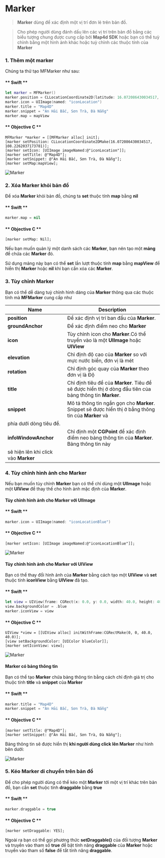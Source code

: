 # Marker

> **Marker** dùng để xác định một vị trí đơn lẻ trên bản đồ. 

> Cho phép người dùng đánh dấu lên các vị trí trên bản đồ bằng các biểu tượng chung được cung cấp bởi **Map4d SDK** 
hoặc bạn có thể tuỳ chỉnh bằng một hình ảnh khác hoặc tuỳ chỉnh các thuộc tính của **Marker**

### 1. Thêm một marker

Chúng ta thử tạo MFMarker như sau:

<!-- tabs:start -->
#### ** Swift **

```swift 
let marker = MFMarker()
marker.position = CLLocationCoordinate2D(latitude: 16.072086430034517, longitude: 108.2262037173781)
marker.icon = UIImage(named: "iconLocation")
marker.title = "Map4D"
marker.snippet = "An Hải Bắc, Sơn Trà, Đà Nẵng"
marker.map = mapView
```

#### ** Objective C **

```objc 
MFMarker *marker = [[MFMarker alloc] init];
[marker setPosition: CLLocationCoordinate2DMake(16.072086430034517, 108.2262037173781)];
[marker setIcon: [UIImage imageNamed:@"iconLocation"]];
[marker setTitle: @"Map4D"];
[marker setSnippet: @"An Hải Bắc, Sơn Trà, Đà Nẵng"];
[marker setMap:mapView];
```

<!-- tabs:end -->

![Marker](../../resource/v1.5/createMaker.png) 

### 2. Xóa Marker khỏi bản đồ

Để xóa **Marker** khỏi bản đồ, chúng ta **set** thuộc tính **map** bằng **nil**

<!-- tabs:start -->
#### ** Swift **

```swift
marker.map = nil
```

#### ** Objective C **

```objc 
[marker setMap: Nil];
```
<!-- tabs:end -->

Nếu bạn muốn quản lý một danh sách các **Marker**, bạn nên tạo một **mảng** để chứa các **Marker** đó. 

Sử dụng mảng này bạn có thể  **set** lần lượt thuộc tính **map** bằng **mapView** để hiển thị **Marker** hoặc **nil** khi bạn cần xóa các **Marker**.

### 3. Tùy chỉnh Marker

Bạn có thể dễ dàng tuỳ chỉnh hình dáng của **Marker** thông qua các thuộc tính mà **MFMarker** cung cấp như

| Name                       |Description                                                                                                                                       |
|----------------------------|--------------------------------------------------------------------------------------------------------------------------------------------------|
| **position**               | Để xác định vị trí ban đầu của **Marker**.                                                                                                       |
| **groundAnchor**           | Để xác định điểm neo cho **Marker**                                                                                                              |
| **icon**                   | Tùy chỉnh icon cho **Marker**.Có thể truyền vào là một **UIImage** hoặc **UIView**                                                               |
| **elevation**              | Chỉ định độ cao của **Marker** so với mực nước biển, đơn vị là mét                                                                               |
| **rotation**               | Chỉ định góc quay của **Marker** theo đơn vị là Độ                                                                                               |
| **title**                  | Chỉ định tiêu đề của **Marker**. Tiêu đề sẽ được hiển thị ở dòng đầu tiên của bảng thông tin **Marker**.                                         |
| **snippet**                | Mô tả thông tin ngắn gọn cho **Marker**. Snippet sẽ được hiển thị ở bẳng thông tin của **Marker** và
phía dưới dòng tiêu đề.                                                                                                                                                         |
| **infoWindowAnchor**       |                          Chỉ định một **CGPoint** để xác định điểm neo bảng thông tin của **Marker**. Bảng thông tin này
sẽ hiện lên khi click vào **Marker**                                                                                                                                            |

### 4. Tùy chỉnh hình ảnh cho Marker

Nếu bạn muốn tùy chỉnh **Marker** bạn có thể chỉ dùng một **UIImage** hoặc một **UIView** để thay thế cho hình ảnh mặc định của **Marker**.

#### Tùy chỉnh hình ảnh cho Marker với UIImage

<!-- tabs:start -->
#### ** Swift **

```swift
marker.icon = UIImage(named: "iconLocationBlue")
```

#### ** Objective C **

```objc 
[marker setIcon: [UIImage imageNamed:@"iconLocationBlue"]];
```
<!-- tabs:end -->

![Marker](../../resource/v1.5/setImageMarker.png) 

#### Tùy chỉnh hình ảnh cho Marker với UIView

Bạn có thể thay đổi hình ảnh của **Marker** bằng cách tạo một **UIView** và **set** thuộc tính **iconView** bằng **UIView** đã tạo.

<!-- tabs:start -->
#### ** Swift **

```swift
let view = UIView(frame: CGRect(x: 0.0, y: 0.0, width: 40.0, height: 40.0))
view.backgroundColor = .blue
marker.iconView = view
```
#### ** Objective C **

```objc
UIView *view = [[UIView alloc] initWithFrame:CGRectMake(0, 0, 40.0, 40.0)];
[view setBackgroundColor: [UIColor blueColor]];
[marker setIconView: view];
```
<!-- tabs:end -->

![Marker](../../resource/v1.5/setIconViewMarker.png) 

#### Marker có bảng thông tin

Bạn có thể tạo **Marker** chứa bảng thông tin bằng cách chỉ định giá trị cho thuộc tính **title** và **snippet** của **Marker**

<!-- tabs:start -->
#### ** Swift **

```swift
marker.title = "Map4D"
marker.snippet = "An Hải Bắc, Sơn Trà, Đà Nẵng"
```

#### ** Objective C **

```objc
[marker setTitle: @"Map4D"];
[marker setSnippet: @"An Hải Bắc, Sơn Trà, Đà Nẵng"];
```
<!-- tabs:end -->

Bảng thông tin sẽ được hiển thị **khi người dùng click lên Marker** như hình bên dưới:

![Marker](../../resource/v1.5/infoWindowMarker.png) 

### 5. Kéo Marker di chuyển trên bản đồ

Để cho phép người dùng có thể kéo một **Marker** tới một vị trí khác trên bản đồ, bạn cần **set** thuộc tính **draggable** bằng **true**

<!-- tabs:start -->
#### ** Swift **

```swift
marker.draggable = true
```

#### ** Objective C **

```objc
[marker setDraggable: YES];
```

<!-- tabs:end -->

Ngoài ra bạn có thể gọi phương thức **setDraggable()** của đối tượng **Marker** và truyền vào tham số **true** để bật
tính năng **draggable** của **Marker** hoặc truyền vào tham số **false** để tắt tính năng **draggable**.